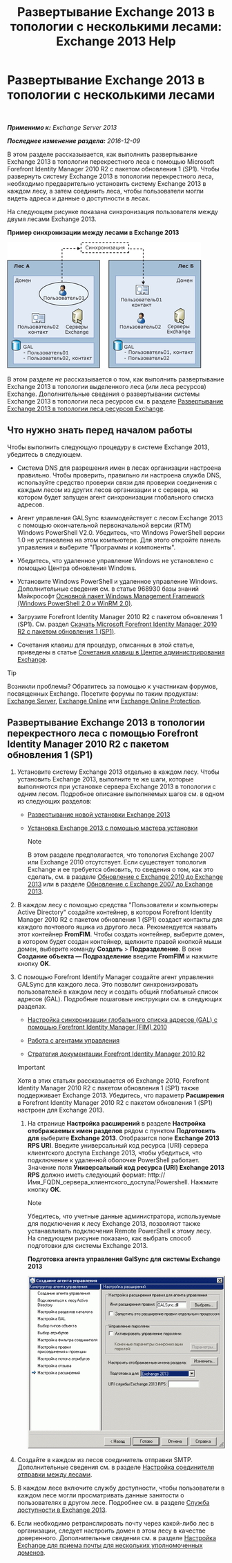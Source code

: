 ﻿---
title: 'Развертывание Exchange 2013 в топологии с несколькими лесами: Exchange 2013 Help'
TOCTitle: Развертывание Exchange 2013 в топологии с несколькими лесами
ms:assetid: 65be650f-d435-4f60-9ff0-5cb88a726abb
ms:mtpsurl: https://technet.microsoft.com/ru-ru/library/Aa998597(v=EXCHG.150)
ms:contentKeyID: 51408034
ms.date: 04/30/2018
mtps_version: v=EXCHG.150
ms.translationtype: HT
---

# Развертывание Exchange 2013 в топологии с несколькими лесами

 

_**Применимо к:** Exchange Server 2013_

_**Последнее изменение раздела:** 2016-12-09_

В этом разделе рассказывается, как выполнить развертывание Exchange 2013 в топологии перекрестного леса с помощью Microsoft Forefront Identity Manager 2010 R2 с пакетом обновления 1 (SP1). Чтобы развернуть систему Exchange 2013 в топологии перекрестного леса, необходимо предварительно установить систему Exchange 2013 в каждом лесу, а затем соединить леса, чтобы пользователи могли видеть адреса и данные о доступности в лесах.

На следующем рисунке показана синхронизация пользователя между двумя лесами Exchange 2013.

**Пример синхронизации между лесами в Exchange 2013**

![Пример топологии Exchange 2010 с несколькими лесами](images/Aa998597.df0ba5dd-cb96-4542-98bd-2a425defe317(EXCHG.150).gif "Пример топологии Exchange 2010 с несколькими лесами")

В этом разделе *не* рассказывается о том, как выполнить развертывание Exchange 2013 в топологии выделенного леса (или леса ресурсов) Exchange. Дополнительные сведения о развертывании системы Exchange 2013 в топологии леса ресурсов см. в разделе [Развертывание Exchange 2013 в топологии леса ресурсов Exchange](deploy-exchange-2013-in-an-exchange-resource-forest-topology-exchange-2013-help.md).

## Что нужно знать перед началом работы

Чтобы выполнить следующую процедуру в системе Exchange 2013, убедитесь в следующем.

  - Система DNS для разрешения имен в лесах организации настроена правильно. Чтобы проверить, правильно ли настроена служба DNS, используйте средство проверки связи для проверки соединения с каждым лесом из других лесов организации и с сервера, на котором будет запущен агент синхронизации глобального списка адресов.

  - Агент управления GALSync взаимодействует с лесом Exchange 2013 с помощью окончательной первоначальной версии (RTM) Windows PowerShell V2.0. Убедитесь, что Windows PowerShell версии 1.0 не установлена на этом компьютере. Для этого откройте панель управления и выберите "Программы и компоненты".

  - Убедитесь, что удаленное управление Windows не установлено с помощью Центра обновления Windows.

  - Установите Windows PowerShell и удаленное управление Windows. Дополнительные сведения см. в статье 968930 базы знаний Майкрософт [Основной пакет Windows Management Framework (Windows PowerShell 2.0 и WinRM 2.0)](http://go.microsoft.com/fwlink/p/?linkid=3052&kbid=968930).

  - Загрузите Forefront Identity Manager 2010 R2 с пакетом обновления 1 (SP1). См. раздел [Скачать Microsoft Forefront Identity Manager 2010 R2 с пакетом обновления 1 (SP1)](https://go.microsoft.com/fwlink/p/?linkid=279868).

  - Сочетания клавиш для процедур, описанных в этой статье, приведены в статье [Сочетания клавиш в Центре администрирования Exchange](keyboard-shortcuts-in-the-exchange-admin-center-exchange-online-protection-help.md).

> [!TIP]  
> Возникли проблемы? Обратитесь за помощью к участникам форумов, посвященных Exchange. Посетите форумы по таким продуктам: <a href="https://go.microsoft.com/fwlink/p/?linkid=60612">Exchange Server</a>, <a href="https://go.microsoft.com/fwlink/p/?linkid=267542">Exchange Online</a> или <a href="https://go.microsoft.com/fwlink/p/?linkid=285351">Exchange Online Protection</a>.


## Развертывание Exchange 2013 в топологии перекрестного леса с помощью Forefront Identity Manager 2010 R2 с пакетом обновления 1 (SP1)

1.  Установите систему Exchange 2013 отдельно в каждом лесу. Чтобы установить Exchange 2013, выполните те же шаги, которые выполняются при установке сервера Exchange 2013 в топологии с одним лесом. Подробное описание выполняемых шагов см. в одном из следующих разделов:
    
      - [Развертывание новой установки Exchange 2013](deploy-a-new-installation-of-exchange-2013-exchange-2013-help.md)
    
      - [Установка Exchange 2013 с помощью мастера установки](install-exchange-2013-using-the-setup-wizard-exchange-2013-help.md)
        
        > [!NOTE]  
        > В этом разделе предполагается, что топология Exchange 2007 или Exchange 2010 отсутствует. Если существует топология Exchange и ее требуется обновить, то сведения о том, как это сделать, см. в разделе <a href="upgrade-from-exchange-2010-to-exchange-2013-exchange-2013-help.md">Обновление с Exchange 2010 до Exchange 2013</a> или в разделе <a href="upgrade-from-exchange-2007-to-exchange-2013-exchange-2013-help.md">Обновление с Exchange 2007 до Exchange 2013</a>.


2.  В каждом лесу с помощью средства "Пользователи и компьютеры Active Directory" создайте контейнер, в котором Forefront Identity Manager 2010 R2 с пакетом обновления 1 (SP1) создаст контакты для каждого почтового ящика из другого леса. Рекомендуется назвать этот контейнер **FromFIM**. Чтобы создать контейнер, выберите домен, в котором будет создан контейнер, щелкните правой кнопкой мыши домен, выберите команду **Создать** \> **Подразделение**. В окне **Создание объекта — Подразделение** введите **FromFIM** и нажмите кнопку **OK**.

3.  С помощью Forefront Identify Manager создайте агент управления GALSync для каждого леса. Это позволит синхронизировать пользователей в каждом лесу и создать общий глобальный список адресов (GAL). Подробные пошаговые инструкции см. в следующих разделах.
    
      - [Настройка синхронизации глобального списка адресов (GAL) с помощью Forefront Identity Manager (FIM) 2010](https://go.microsoft.com/fwlink/p/?linkid=279869)
    
      - [Работа с агентами управления](https://go.microsoft.com/fwlink/p/?linkid=279870)
    
      - [Стратегия документации Forefront Identity Manager 2010 R2](https://go.microsoft.com/fwlink/p/?linkid=279871)
    
    > [!IMPORTANT]  
    > Хотя в этих статьях рассказывается об Exchange 2010, Forefront Identity Manager 2010 R2 с пакетом обновления 1 (SP1) также поддерживает Exchange 2013. Убедитесь, что параметр <strong>Расширения</strong> в Forefront Identity Manager 2010 R2 с пакетом обновления 1 (SP1) настроен для Exchange 2013.
    
    1.  На странице **Настройка расширений** в разделе **Настройка отображаемых имен разделов** рядом с пунктом **Подготовить для** выберите **Exchange 2013**. Отобразится поле **Exchange 2013 RPS URI**. Введите универсальный код ресурса (URI) сервера клиентского доступа Exchange 2013, чтобы убедиться, что подключение к удаленной оболочке PowerShell работает. Значение поля **Универсальный код ресурса (URI) Exchange 2013 RPS** должно иметь следующий формат: http://Имя\_FQDN\_сервера\_клиентского\_доступа/Powershell. Нажмите кнопку **ОК**.
        
        > [!NOTE]  
        > Убедитесь, что учетные данные администратора, используемые для подключения к лесу Exchange 2013, позволяют также устанавливать подключения Remote PowerShell к этому лесу.<br />
        На следующем рисунке показано, как выбрать способ подготовки для системы Exchange 2013.
        
        **Подготовка агента управления GalSync для системы Exchange 2013**
        
        ![Подготовка агента управления в Exchange 2010](images/Aa998597.8f403cda-e5e4-4edf-887f-c1ed46cee3f5(EXCHG.150).gif "Подготовка агента управления в Exchange 2010")  

4.  Создайте в каждом из лесов соединитель отправки SMTP. Дополнительные сведения см. в разделе [Настройка соединителя отправки между лесами](configure-a-cross-forest-send-connector-exchange-2013-help.md).

5.  В каждом лесе включите службу доступности, чтобы пользователи в каждом лесе могли просматривать данные занятости о пользователях в другом лесе. Подробнее см. в разделе [Служба доступности в Exchange 2013](availability-service-in-exchange-2013-exchange-2013-help.md).

6.  Если необходимо ретранслировать почту через какой-либо лес в организации, следует настроить домен в этом лесу в качестве доверенного. Дополнительные сведения см. в разделе [Настройка Exchange для приема почты для нескольких уполномоченных доменов](configure-exchange-to-accept-mail-for-multiple-authoritative-domains-exchange-2013-help.md).

